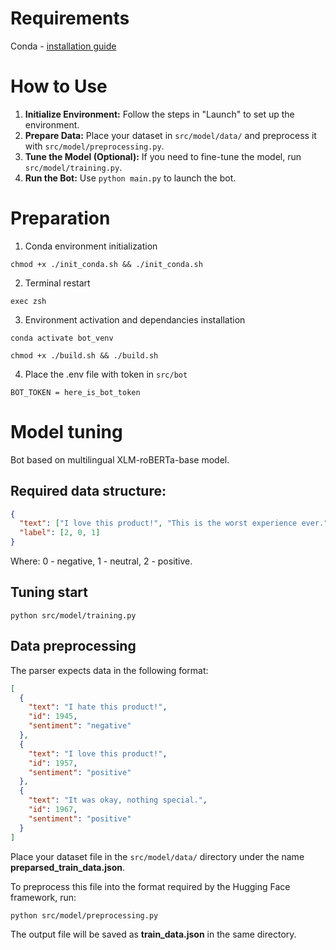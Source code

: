 # Requirements

Conda - [installation guide](https://docs.conda.io/projects/conda/en/latest/user-guide/install/index.html)

# How to Use

1. **Initialize Environment:** Follow the steps in "Launch" to set up the environment.
2. **Prepare Data:** Place your dataset in `src/model/data/` and preprocess it with `src/model/preprocessing.py`.
3. **Tune the Model (Optional):** If you need to fine-tune the model, run `src/model/training.py`.
4. **Run the Bot:** Use `python main.py` to launch the bot.

# Preparation

1. Conda environment initialization
```shell
chmod +x ./init_conda.sh && ./init_conda.sh
```

2. Terminal restart
```shell
exec zsh
```

3. Environment activation and dependancies installation
```shell
conda activate bot_venv

chmod +x ./build.sh && ./build.sh
```

4. Place the .env file with token in `src/bot`
```
BOT_TOKEN = here_is_bot_token
```

# Model tuning

Bot based on multilingual XLM-roBERTa-base model.

## Required data structure:
```json
{
  "text": ["I love this product!", "This is the worst experience ever.", "It was okay, nothing special."],
  "label": [2, 0, 1]
}
```
Where: 0 - negative, 1 - neutral, 2 - positive.

## Tuning start

```shell
python src/model/training.py
```

## Data preprocessing

The parser expects data in the following format:

```json
[
  {
    "text": "I hate this product!", 
    "id": 1945, 
    "sentiment": "negative"
  },
  {
    "text": "I love this product!", 
    "id": 1957, 
    "sentiment": "positive"
  },
  {
    "text": "It was okay, nothing special.", 
    "id": 1967, 
    "sentiment": "positive"
  }
]
```

Place your dataset file in the `src/model/data/` directory under the name **preparsed_train_data.json**.

To preprocess this file into the format required by the Hugging Face framework, run:

```shell
python src/model/preprocessing.py
```

The output file will be saved as **train_data.json** in the same directory.